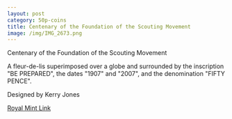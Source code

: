 ```yaml
---
layout: post
category: 50p-coins
title: Centenary of the Foundation of the Scouting Movement
image: /img/IMG_2673.png
---
```


Centenary of the Foundation of the Scouting Movement

A fleur-de-lis superimposed over a globe and surrounded by the inscription "BE PREPARED", the dates "1907" and "2007", and the denomination "FIFTY PENCE".

Designed by Kerry Jones

[Royal Mint Link](http://www.royalmint.com/discover/uk-coins/coin-design-and-specifications/fifty-pence-coin/2007-scouting)
